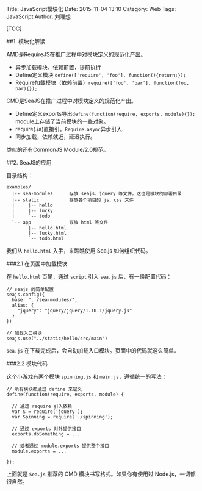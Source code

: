 Title: JavaScript模块化
Date: 2015-11-04 13:10
Category: Web
Tags: JavaScript
Author: 刘理想

[TOC]

##1. 模块化解读

AMD是RequireJS在推广过程中对模块定义的规范化产出。

- 异步加载模块，依赖前置，提前执行
- Define定义模块 `define(['require', 'foo'], function(){return;});`
- Require加载模块（依赖前置）`require(['foo', 'bar'], function(foo, bar){});`

CMD是SeaJS在推广过程中对模块定义的规范化产出。

- Define定义exports导出`define(function(require, exports, module){});` module上存储了当前模块的一些对象。
- require(./a)直接引。`Require.async`异步引入.
- 同步加载，依赖就近，延迟执行。

类似的还有CommonJS Module/2.0规范。

##2. SeaJS的应用

目录结构：

```
examples/
  |-- sea-modules      存放 seajs、jquery 等文件，这也是模块的部署目录
  |-- static           存放各个项目的 js、css 文件
  |     |-- hello
  |     |-- lucky
  |     `-- todo
  `-- app              存放 html 等文件
        |-- hello.html
        |-- lucky.html
        `-- todo.html
```

我们从 `hello.html` 入手，来瞧瞧使用 Sea.js 如何组织代码。

###2.1 在页面中加载模块

在 `hello.html` 页尾，通过 `script` 引入 `sea.js` 后，有一段配置代码：

```
// seajs 的简单配置
seajs.config({
  base: "../sea-modules/",
  alias: {
    "jquery": "jquery/jquery/1.10.1/jquery.js"
  }
})

// 加载入口模块
seajs.use("../static/hello/src/main")
```

`sea.js` 在下载完成后，会自动加载入口模块。页面中的代码就这么简单。

###2.2 模块代码

这个小游戏有两个模块 `spinning.js` 和 `main.js`，遵循统一的写法：

```
// 所有模块都通过 define 来定义
define(function(require, exports, module) {

  // 通过 require 引入依赖
  var $ = require('jquery');
  var Spinning = require('./spinning');

  // 通过 exports 对外提供接口
  exports.doSomething = ...

  // 或者通过 module.exports 提供整个接口
  module.exports = ...

});
```

上面就是 `Sea.js` 推荐的 CMD 模块书写格式。如果你有使用过 Node.js，一切都很自然。

